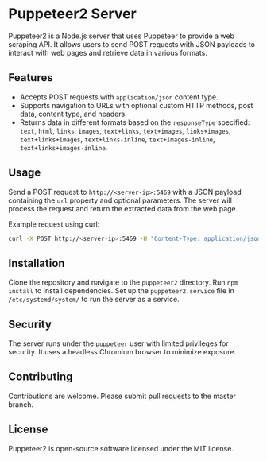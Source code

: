 # Puppeteer2 Server

Puppeteer2 is a Node.js server that uses Puppeteer to provide a web scraping API. It allows users to send POST requests with JSON payloads to interact with web pages and retrieve data in various formats.

## Features

- Accepts POST requests with `application/json` content type.
- Supports navigation to URLs with optional custom HTTP methods, post data, content type, and headers.
- Returns data in different formats based on the `responseType` specified: `text`, `html`, `links`, `images`, `text+links`, `text+images`, `links+images`, `text+links+images`, `text+links-inline`, `text+images-inline`, `text+links+images-inline`.

## Usage

Send a POST request to `http://<server-ip>:5469` with a JSON payload containing the `url` property and optional parameters. The server will process the request and return the extracted data from the web page.

Example request using curl:

```bash
curl -X POST http://<server-ip>:5469 -H "Content-Type: application/json" -d '{"url": "https://example.com", "responseType": "text"}'
```

## Installation

Clone the repository and navigate to the `puppeteer2` directory. Run `npm install` to install dependencies. Set up the `puppeteer2.service` file in `/etc/systemd/system/` to run the server as a service.

## Security

The server runs under the `puppeteer` user with limited privileges for security. It uses a headless Chromium browser to minimize exposure.

## Contributing

Contributions are welcome. Please submit pull requests to the master branch.

## License

Puppeteer2 is open-source software licensed under the MIT license.